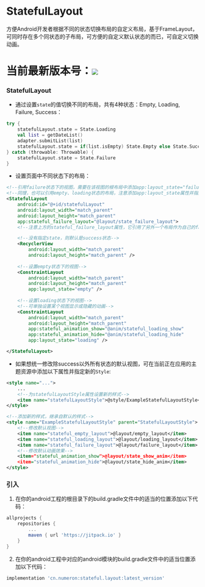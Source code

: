 # StatefulLayout
方便Android开发者根据不同的状态切换布局的自定义布局，基于FrameLayout，可同时存在多个同状态的子布局，可方便的自定义默认状态的而已，可自定义切换动画。

# 当前最新版本号：[![](https://jitpack.io/v/com.gitee.numeron/stateful.svg)](https://jitpack.io/#com.gitee.numeron/stateful)

### StatefulLayout
* 通过设置`state`的值切换不同的布局，共有4种状态：Empty, Loading, Failure, Success：
```kotlin
try {
    statefulLayout.state = State.Loading
    val list = getDateList()
    adapter.submitList(list)
    statefulLayout.state = if(list.isEmpty) State.Empty else State.Success
} catch (throwable: Throwable) {
    statefulLayout.state = State.Failure
}
```
* 设置页面中不同状态下的布局：

```xml
<!--引用failure状态下的视图，需要在该视图的根布局中添加app:layout_state="failure"属性-->
<!--同理，也可以引用empty、loading状态的布局，注意添加app:layout_state属性并指定对应的值-->
<StatefulLayout
    android:id="@+id/statefulLayout"
    android:layout_width="match_parent"
    android:layout_height="match_parent"
    app:stateful_failure_layout="@layout/state_failure_layout">
    <!--注意上方的stateful_failure_layout属性，它引用了另外一个布局作为自己的failure状态下的视图-->

    <!--没有指定state，则默认是success状态-->
    <RecyclerView
        android:layout_width="match_parent"
        android:layout_height="match_parent" />
    
    <!--设置empty状态下的视图-->
    <ConstraintLayout
        android:layout_width="match_parent"
        android:layout_height="match_parent" 
        app:layout_state="empty" />
    
    <!--设置loading状态下的视图-->
    <!--可单独设置某个视图显示或隐藏的动画-->
    <ConstraintLayout
        android:layout_width="match_parent"
        android:layout_height="match_parent" 
        app:stateful_animation_show="@anim/stateful_loading_show"
        app:stateful_animation_hide="@anim/stateful_loading_hide"
        app:layout_state="loading" />

</StatefulLayout>
```
*  如果想统一修改除success以外所有状态的默认视图，可在当前正在应用的主题资源中添加以下属性并指定新的`Style`:
```xml
<style name="...">
    ...
    <!--为statefulLayoutStyle属性设置新的样式-->
    <item name="statefulLayoutStyle">@style/ExampleStatefulLayoutStyle</item>
</style>

<!--添加新的样式，继承自默认的样式-->
<style name="ExampleStatefulLayoutStyle" parent="StatefulLayoutStyle">
    <!--修改默认视图-->
    <item name="stateful_empty_layout">@layout/empty_layout</item>
    <item name="stateful_loading_layout">@layout/loading_layout</item>
    <item name="stateful_failure_layout">@layout/failure_layout</item>
    <!--修改默认动画效果-->
    <item="stateful_animation_show">@layout/state_show_anim</item>
    <item="stateful_animation_hide">@layout/state_hide_anim</item>
</style>
```

### 引入
1.  在你的android工程的根目录下的build.gradle文件中的适当的位置添加以下代码：
```groovy
allprojects {
    repositories {
        ...
        maven { url 'https://jitpack.io' }
    }
}
```
2. 在你的android工程中对应的android模块的build.gradle文件中的适当位置添加以下代码：
```groovy
implementation 'cn.numeron:stateful.layout:latest_version'
```

